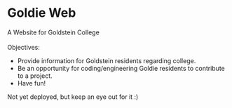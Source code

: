 # Goldie Web

A Website for Goldstein College
<br>
<br>
Objectives:
- Provide information for Goldstein residents regarding college.
- Be an opportunity for coding/engineering Goldie residents to contribute to a project.
- Have fun!

Not yet deployed, but keep an eye out for it :)

